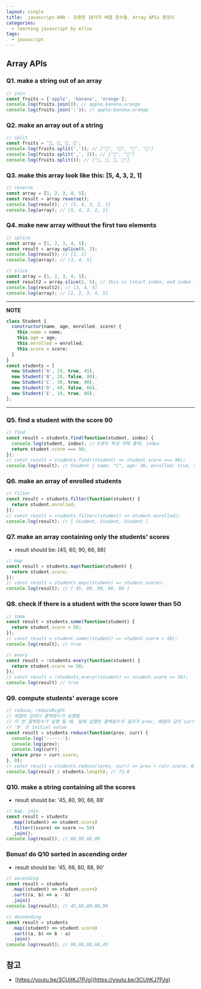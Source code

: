 ```yaml
---
layout: single
title:  javascript-008 - 유용한 10가지 배열 함수들. Array APIs 총정리
categories: 
  - learning javascript by ellie
tags: 
  - javascript
---
```


## Array APIs


### Q1. make a string out of an array

```javascript
// join
const fruits = ['apple', 'banana', 'orange'];
console.log(fruits.join()); // apple,banana,orange
console.log(fruits.join(':')); // apple:banana:orange
```

### Q2. make an array out of a string

```javascript
// split
const fruits = '🍎, 🥝, 🍌, 🍒';
console.log(fruits.split(',')); // ["🍎", "🥝", "🍌", "🍒"]
console.log(fruits.split(',', 2)); // ["🍎", "🥝"]
console.log(fruits.split()); // ["🍎, 🥝, 🍌, 🍒"]
```

### Q3. make this array look like this: [5, 4, 3, 2, 1]

```javascript
// reverse
const array = [1, 2, 3, 4, 5];
const result = array.reverse();
console.log(result); // [5, 4, 3, 2, 1]
console.log(array); // [5, 4, 3, 2, 1]
```

### Q4. make new array without the first two elements

```javascript
// splice
const array = [1, 2, 3, 4, 5];
const result = array.splice(0, 2);
console.log(result); // [1, 2]
console.log(array); // [3, 4, 5]

// slice
const array = [1, 2, 3, 4, 5];
const result2 = array.slice(2, 5); // this is [start index, end index + 1]
console.log(result2); // [3, 4, 5]
console.log(array); // [1, 2, 3, 4, 5]
```

---

**NOTE**

```javascript
class Student {
  constructor(name, age, enrolled, score) {
    this.name = name;
    this.age = age;
    this.enrolled = enrolled;
    this.score = score;
  }
}
const students = [
  new Student('A', 29, true, 45),
  new Student('B', 28, false, 80),
  new Student('C', 30, true, 90),
  new Student('D', 40, false, 66),
  new Student('E', 18, true, 88),
];
```

---

### Q5. find a student with the score 90

```javascript
// find
const result = students.find(function(student, index) {
  console.log(student, index); // 5명의 학생 객체 출력, index
  return student.score === 90;
});
// const result = students.find((student) => student.score === 90);
console.log(result); // Student { name: "C", age: 30, enrolled: true, score: 90 }
```

### Q6. make an array of enrolled students

```javascript
// filter
const result = students.filter(function(student) {
  return student.enrolled;
});
// const result = students.filter((student) => student.enrolled);
console.log(result); // [ Student, Student, Student ]
```

### Q7. make an array containing only the students' scores

- result should be: [45, 80, 90, 66, 88]

```javascript
// map
const result = students.map(function(student) {
  return student.score;
});
// const result = students.map((student) => student.score);
console.log(result); // [ 45, 80, 90, 66, 88 ]
```

### Q8. check if there is a student with the score lower than 50

```javascript
// some
const result = students.some(function(student) {
  return student.score < 50;
});
// const result = student.some((student) => student.score < 50);
console.log(result); // true

// every
const result = !students.every(function(student) {
  return student.score >= 50;
});
// const result = !students.every((student) => student.score >= 50);
console.log(result) // true
```

### Q9. compute students' average score

```javascript
// reduce, reduceRight
// 배열의 값마다 콜백함수가 실행됨
// 이 번 콜백함수가 실행 될 때, 앞에 실행한 콜백함수의 결과가 prev, 배열의 값이 curr로 들어옴
// '0' 은 initial value
const result = students.reduce(function(prev, curr) {
  console.log('------');
  console.log(prev);
  console.log(curr);
  return prev + curr.score;
}, 0);
// const result = students.reduce((prev, curr) => prev + curr.score, 0)
console.log(result / students.length); // 73.8
```

### Q10. make a string containing all the scores

- result should be: '45, 80, 90, 66, 88'

```javascript
// map, join
const result = students
  .map((student) => student.score)
  .filter((score) => score >= 50)
  .join();
console.log(result); // 80,90,66,88
```

### Bonus! do Q10 sorted in ascending order

- result should be: '45, 66, 80, 88, 90'

```javascript
// ascending
const result = students
  .map((student) => student.score)
  .sort((a, b) => a - b)
  .join()
console.log(result); // 45,66,80,88,90

// descending
const result = students
  .map((student) => student.score)
  .sort((a, b) => b - a)
  .join()
console.log(result); // 90,88,80,66,45
```


## 참고
- [https://youtu.be/3CUjtKJ7PJg](https://youtu.be/3CUjtKJ7PJg)